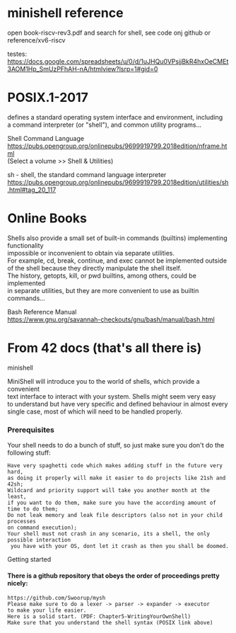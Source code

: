 # minishell reference

open book-riscv-rev3.pdf and search for shell,
see code onj github or reference/xv6-riscv

testes:  
https://docs.google.com/spreadsheets/u/0/d/1uJHQu0VPsjjBkR4hxOeCMEt3AOM1Hp_SmUzPFhAH-nA/htmlview?lsrp=1#gid=0

# POSIX.1-2017
defines a standard operating system interface and environment, including   
a command interpreter (or "shell"), and common utility programs...   

Shell Command Language   
https://pubs.opengroup.org/onlinepubs/9699919799.2018edition/nframe.html   
(Select a volume >> Shell & Utilities)   
   
sh - shell, the standard command language interpreter   
https://pubs.opengroup.org/onlinepubs/9699919799.2018edition/utilities/sh.html#tag_20_117   
   
   
# Online Books

Shells also provide a small set of built-in commands (builtins) implementing functionality   
impossible or inconvenient to obtain via separate utilities.   
For example, cd, break, continue, and exec cannot be implemented outside   
of the shell because they directly manipulate the shell itself.   
The history, getopts, kill, or pwd builtins, among others, could be implemented   
in separate utilities, but they are more convenient to use as builtin commands...   
   
Bash Reference Manual   
https://www.gnu.org/savannah-checkouts/gnu/bash/manual/bash.html   
   
   
# From 42 docs (that's all there is)   
   
minishell   
   
MiniShell will introduce you to the world of shells, which provide a convenient   
text interface to interact with your system. Shells might seem very easy   
to understand but have very specific and defined behaviour in almost every   
single case, most of which will need to be handled properly.   
   
### Prerequisites   
   
Your shell needs to do a bunch of stuff, so just make sure you don't do the following stuff:   
   
    Have very spaghetti code which makes adding stuff in the future very hard,   
	as doing it properly will make it easier to do projects like 21sh and 42sh;   
    Wildcard and priority support will take you another month at the least,   
	if you want to do them, make sure you have the according amount of time to do them;   
    Do not leak memory and leak file descriptors (also not in your child processes   
	on command execution);   
    Your shell must not crash in any scenario, its a shell, the only possible interaction   
	 you have with your OS, dont let it crash as then you shall be doomed.   
   
Getting started   

#### There is a github repository that obeys the order of proceedings pretty nicely:   
	https://github.com/Swoorup/mysh   
    Please make sure to do a lexer -> parser -> expander -> executor   
	to make your life easier.   
	Here is a solid start. (PDF: Chapter5-WritingYourOwnShell)   
    Make sure that you understand the shell syntax (POSIX link above)   
